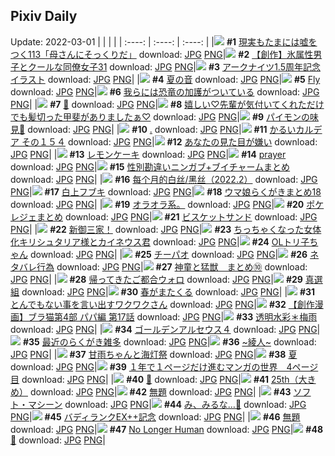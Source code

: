 ## Pixiv Daily
Update: 2022-03-01
|      |      |      |
| :----: | :----: | :----: |
|![](https://pixiv.microyu.workers.dev/c/240x480/img-master/img/2022/02/27/18/00/14/96559196_p0_master1200.jpg) **#1** [現実もたまには嘘をつく113「母さんにそっくりだ」](https://www.pixiv.net/artworks/96559196) download: [JPG](https://pixiv.microyu.workers.dev/img-original/img/2022/02/27/18/00/14/96559196_p0.jpg) [PNG](https://pixiv.microyu.workers.dev/img-original/img/2022/02/27/18/00/14/96559196_p0.png)|![](https://pixiv.microyu.workers.dev/c/240x480/img-master/img/2022/02/27/00/01/07/96542796_p0_master1200.jpg) **#2** [【創作】氷属性男子とクールな同僚女子31](https://www.pixiv.net/artworks/96542796) download: [JPG](https://pixiv.microyu.workers.dev/img-original/img/2022/02/27/00/01/07/96542796_p0.jpg) [PNG](https://pixiv.microyu.workers.dev/img-original/img/2022/02/27/00/01/07/96542796_p0.png)|![](https://pixiv.microyu.workers.dev/c/240x480/img-master/img/2022/02/27/00/30/01/96543720_p0_master1200.jpg) **#3** [アークナイツ1.5周年記念イラスト](https://www.pixiv.net/artworks/96543720) download: [JPG](https://pixiv.microyu.workers.dev/img-original/img/2022/02/27/00/30/01/96543720_p0.jpg) [PNG](https://pixiv.microyu.workers.dev/img-original/img/2022/02/27/00/30/01/96543720_p0.png)|
|![](https://pixiv.microyu.workers.dev/c/240x480/img-master/img/2022/02/28/00/01/58/96570272_p0_master1200.jpg) **#4** [夏の音](https://www.pixiv.net/artworks/96570272) download: [JPG](https://pixiv.microyu.workers.dev/img-original/img/2022/02/28/00/01/58/96570272_p0.jpg) [PNG](https://pixiv.microyu.workers.dev/img-original/img/2022/02/28/00/01/58/96570272_p0.png)|![](https://pixiv.microyu.workers.dev/c/240x480/img-master/img/2022/02/27/04/05/54/96545244_p0_master1200.jpg) **#5** [Fly](https://www.pixiv.net/artworks/96545244) download: [JPG](https://pixiv.microyu.workers.dev/img-original/img/2022/02/27/04/05/54/96545244_p0.jpg) [PNG](https://pixiv.microyu.workers.dev/img-original/img/2022/02/27/04/05/54/96545244_p0.png)|![](https://pixiv.microyu.workers.dev/c/240x480/img-master/img/2022/02/28/07/30/00/96576412_p0_master1200.jpg) **#6** [我らには恐竜の加護がついている](https://www.pixiv.net/artworks/96576412) download: [JPG](https://pixiv.microyu.workers.dev/img-original/img/2022/02/28/07/30/00/96576412_p0.jpg) [PNG](https://pixiv.microyu.workers.dev/img-original/img/2022/02/28/07/30/00/96576412_p0.png)|
|![](https://pixiv.microyu.workers.dev/c/240x480/img-master/img/2022/02/28/00/30/05/96571194_p0_master1200.jpg) **#7** [🐺](https://www.pixiv.net/artworks/96571194) download: [JPG](https://pixiv.microyu.workers.dev/img-original/img/2022/02/28/00/30/05/96571194_p0.jpg) [PNG](https://pixiv.microyu.workers.dev/img-original/img/2022/02/28/00/30/05/96571194_p0.png)|![](https://pixiv.microyu.workers.dev/c/240x480/img-master/img/2022/02/28/08/12/58/96576797_p0_master1200.jpg) **#8** [嬉しい♡先輩が気付いてくれただけでも髪切った甲斐がありましたぁ♡](https://www.pixiv.net/artworks/96576797) download: [JPG](https://pixiv.microyu.workers.dev/img-original/img/2022/02/28/08/12/58/96576797_p0.jpg) [PNG](https://pixiv.microyu.workers.dev/img-original/img/2022/02/28/08/12/58/96576797_p0.png)|![](https://pixiv.microyu.workers.dev/c/240x480/img-master/img/2022/02/27/00/00/01/96542568_p0_master1200.jpg) **#9** [パイモンの味見👅](https://www.pixiv.net/artworks/96542568) download: [JPG](https://pixiv.microyu.workers.dev/img-original/img/2022/02/27/00/00/01/96542568_p0.jpg) [PNG](https://pixiv.microyu.workers.dev/img-original/img/2022/02/27/00/00/01/96542568_p0.png)|
|![](https://pixiv.microyu.workers.dev/c/240x480/img-master/img/2022/02/27/00/04/23/96542934_p0_master1200.jpg) **#10** [.](https://www.pixiv.net/artworks/96542934) download: [JPG](https://pixiv.microyu.workers.dev/img-original/img/2022/02/27/00/04/23/96542934_p0.jpg) [PNG](https://pixiv.microyu.workers.dev/img-original/img/2022/02/27/00/04/23/96542934_p0.png)|![](https://pixiv.microyu.workers.dev/c/240x480/img-master/img/2022/02/28/00/00/08/96570041_p0_master1200.jpg) **#11** [かるいカルデア その１５４](https://www.pixiv.net/artworks/96570041) download: [JPG](https://pixiv.microyu.workers.dev/img-original/img/2022/02/28/00/00/08/96570041_p0.jpg) [PNG](https://pixiv.microyu.workers.dev/img-original/img/2022/02/28/00/00/08/96570041_p0.png)|![](https://pixiv.microyu.workers.dev/c/240x480/img-master/img/2022/02/27/03/50/16/96547023_p0_master1200.jpg) **#12** [あなたの見た目が嫌い](https://www.pixiv.net/artworks/96547023) download: [JPG](https://pixiv.microyu.workers.dev/img-original/img/2022/02/27/03/50/16/96547023_p0.jpg) [PNG](https://pixiv.microyu.workers.dev/img-original/img/2022/02/27/03/50/16/96547023_p0.png)|
|![](https://pixiv.microyu.workers.dev/c/240x480/img-master/img/2022/02/27/22/31/05/96567024_p0_master1200.jpg) **#13** [レモンケーキ](https://www.pixiv.net/artworks/96567024) download: [JPG](https://pixiv.microyu.workers.dev/img-original/img/2022/02/27/22/31/05/96567024_p0.jpg) [PNG](https://pixiv.microyu.workers.dev/img-original/img/2022/02/27/22/31/05/96567024_p0.png)|![](https://pixiv.microyu.workers.dev/c/240x480/img-master/img/2022/02/27/00/41/31/96542596_p0_master1200.jpg) **#14** [prayer](https://www.pixiv.net/artworks/96542596) download: [JPG](https://pixiv.microyu.workers.dev/img-original/img/2022/02/27/00/41/31/96542596_p0.jpg) [PNG](https://pixiv.microyu.workers.dev/img-original/img/2022/02/27/00/41/31/96542596_p0.png)|![](https://pixiv.microyu.workers.dev/c/240x480/img-master/img/2022/02/28/00/01/31/96570248_p0_master1200.jpg) **#15** [性別勘違いニンガブ+ブイチャームまとめ](https://www.pixiv.net/artworks/96570248) download: [JPG](https://pixiv.microyu.workers.dev/img-original/img/2022/02/28/00/01/31/96570248_p0.jpg) [PNG](https://pixiv.microyu.workers.dev/img-original/img/2022/02/28/00/01/31/96570248_p0.png)|
|![](https://pixiv.microyu.workers.dev/c/240x480/img-master/img/2022/02/27/15/47/40/96556156_p0_master1200.jpg) **#16** [每个月的白丝/黑丝（2022.2）](https://www.pixiv.net/artworks/96556156) download: [JPG](https://pixiv.microyu.workers.dev/img-original/img/2022/02/27/15/47/40/96556156_p0.jpg) [PNG](https://pixiv.microyu.workers.dev/img-original/img/2022/02/27/15/47/40/96556156_p0.png)|![](https://pixiv.microyu.workers.dev/c/240x480/img-master/img/2022/02/28/00/00/12/96570058_p0_master1200.jpg) **#17** [白上フブキ](https://www.pixiv.net/artworks/96570058) download: [JPG](https://pixiv.microyu.workers.dev/img-original/img/2022/02/28/00/00/12/96570058_p0.jpg) [PNG](https://pixiv.microyu.workers.dev/img-original/img/2022/02/28/00/00/12/96570058_p0.png)|![](https://pixiv.microyu.workers.dev/c/240x480/img-master/img/2022/02/27/19/51/51/96562001_p0_master1200.jpg) **#18** [ウマ娘らくがきまとめ18](https://www.pixiv.net/artworks/96562001) download: [JPG](https://pixiv.microyu.workers.dev/img-original/img/2022/02/27/19/51/51/96562001_p0.jpg) [PNG](https://pixiv.microyu.workers.dev/img-original/img/2022/02/27/19/51/51/96562001_p0.png)|
|![](https://pixiv.microyu.workers.dev/c/240x480/img-master/img/2022/02/28/11/59/23/96578940_p0_master1200.jpg) **#19** [オラオラ系。](https://www.pixiv.net/artworks/96578940) download: [JPG](https://pixiv.microyu.workers.dev/img-original/img/2022/02/28/11/59/23/96578940_p0.jpg) [PNG](https://pixiv.microyu.workers.dev/img-original/img/2022/02/28/11/59/23/96578940_p0.png)|![](https://pixiv.microyu.workers.dev/c/240x480/img-master/img/2022/02/27/22/24/41/96566787_p0_master1200.jpg) **#20** [ポケレジェまとめ](https://www.pixiv.net/artworks/96566787) download: [JPG](https://pixiv.microyu.workers.dev/img-original/img/2022/02/27/22/24/41/96566787_p0.jpg) [PNG](https://pixiv.microyu.workers.dev/img-original/img/2022/02/27/22/24/41/96566787_p0.png)|![](https://pixiv.microyu.workers.dev/c/240x480/img-master/img/2022/02/28/20/30/00/96587431_p0_master1200.jpg) **#21** [ビスケットサンド](https://www.pixiv.net/artworks/96587431) download: [JPG](https://pixiv.microyu.workers.dev/img-original/img/2022/02/28/20/30/00/96587431_p0.jpg) [PNG](https://pixiv.microyu.workers.dev/img-original/img/2022/02/28/20/30/00/96587431_p0.png)|
|![](https://pixiv.microyu.workers.dev/c/240x480/img-master/img/2022/02/28/20/05/07/96586872_p0_master1200.jpg) **#22** [新御三家！](https://www.pixiv.net/artworks/96586872) download: [JPG](https://pixiv.microyu.workers.dev/img-original/img/2022/02/28/20/05/07/96586872_p0.jpg) [PNG](https://pixiv.microyu.workers.dev/img-original/img/2022/02/28/20/05/07/96586872_p0.png)|![](https://pixiv.microyu.workers.dev/c/240x480/img-master/img/2022/02/28/00/00/20/96570103_p0_master1200.jpg) **#23** [ちっちゃくなった女体化キリシュタリア様とカイネウス君](https://www.pixiv.net/artworks/96570103) download: [JPG](https://pixiv.microyu.workers.dev/img-original/img/2022/02/28/00/00/20/96570103_p0.jpg) [PNG](https://pixiv.microyu.workers.dev/img-original/img/2022/02/28/00/00/20/96570103_p0.png)|![](https://pixiv.microyu.workers.dev/c/240x480/img-master/img/2022/02/27/00/13/52/96543275_p0_master1200.jpg) **#24** [OLトリ子ちゃん](https://www.pixiv.net/artworks/96543275) download: [JPG](https://pixiv.microyu.workers.dev/img-original/img/2022/02/27/00/13/52/96543275_p0.jpg) [PNG](https://pixiv.microyu.workers.dev/img-original/img/2022/02/27/00/13/52/96543275_p0.png)|
|![](https://pixiv.microyu.workers.dev/c/240x480/img-master/img/2022/02/28/00/00/08/96570040_p0_master1200.jpg) **#25** [チーパオ](https://www.pixiv.net/artworks/96570040) download: [JPG](https://pixiv.microyu.workers.dev/img-original/img/2022/02/28/00/00/08/96570040_p0.jpg) [PNG](https://pixiv.microyu.workers.dev/img-original/img/2022/02/28/00/00/08/96570040_p0.png)|![](https://pixiv.microyu.workers.dev/c/240x480/img-master/img/2022/02/27/00/16/34/96543351_p0_master1200.jpg) **#26** [ネタバレ行為](https://www.pixiv.net/artworks/96543351) download: [JPG](https://pixiv.microyu.workers.dev/img-original/img/2022/02/27/00/16/34/96543351_p0.jpg) [PNG](https://pixiv.microyu.workers.dev/img-original/img/2022/02/27/00/16/34/96543351_p0.png)|![](https://pixiv.microyu.workers.dev/c/240x480/img-master/img/2022/02/28/11/06/03/96578402_p0_master1200.jpg) **#27** [神童と猛獣　まとめ⑩](https://www.pixiv.net/artworks/96578402) download: [JPG](https://pixiv.microyu.workers.dev/img-original/img/2022/02/28/11/06/03/96578402_p0.jpg) [PNG](https://pixiv.microyu.workers.dev/img-original/img/2022/02/28/11/06/03/96578402_p0.png)|
|![](https://pixiv.microyu.workers.dev/c/240x480/img-master/img/2022/02/27/21/22/08/96564741_p0_master1200.jpg) **#28** [帰ってきたご都合ウォロ](https://www.pixiv.net/artworks/96564741) download: [JPG](https://pixiv.microyu.workers.dev/img-original/img/2022/02/27/21/22/08/96564741_p0.jpg) [PNG](https://pixiv.microyu.workers.dev/img-original/img/2022/02/27/21/22/08/96564741_p0.png)|![](https://pixiv.microyu.workers.dev/c/240x480/img-master/img/2022/02/27/12/04/43/96552092_p0_master1200.jpg) **#29** [真選組](https://www.pixiv.net/artworks/96552092) download: [JPG](https://pixiv.microyu.workers.dev/img-original/img/2022/02/27/12/04/43/96552092_p0.jpg) [PNG](https://pixiv.microyu.workers.dev/img-original/img/2022/02/27/12/04/43/96552092_p0.png)|![](https://pixiv.microyu.workers.dev/c/240x480/img-master/img/2022/02/27/02/24/09/96545973_p0_master1200.jpg) **#30** [春がまたくる](https://www.pixiv.net/artworks/96545973) download: [JPG](https://pixiv.microyu.workers.dev/img-original/img/2022/02/27/02/24/09/96545973_p0.jpg) [PNG](https://pixiv.microyu.workers.dev/img-original/img/2022/02/27/02/24/09/96545973_p0.png)|
|![](https://pixiv.microyu.workers.dev/c/240x480/img-master/img/2022/02/27/17/09/33/96557991_p0_master1200.jpg) **#31** [とんでもない事を言い出すワクワクさん](https://www.pixiv.net/artworks/96557991) download: [JPG](https://pixiv.microyu.workers.dev/img-original/img/2022/02/27/17/09/33/96557991_p0.jpg) [PNG](https://pixiv.microyu.workers.dev/img-original/img/2022/02/27/17/09/33/96557991_p0.png)|![](https://pixiv.microyu.workers.dev/c/240x480/img-master/img/2022/02/28/19/00/07/96585387_p0_master1200.jpg) **#32** [【創作漫画】ブラ猫第4部 パパ編 第17話](https://www.pixiv.net/artworks/96585387) download: [JPG](https://pixiv.microyu.workers.dev/img-original/img/2022/02/28/19/00/07/96585387_p0.jpg) [PNG](https://pixiv.microyu.workers.dev/img-original/img/2022/02/28/19/00/07/96585387_p0.png)|![](https://pixiv.microyu.workers.dev/c/240x480/img-master/img/2022/02/27/00/03/50/96542912_p0_master1200.jpg) **#33** [透明水彩＊梅雨](https://www.pixiv.net/artworks/96542912) download: [JPG](https://pixiv.microyu.workers.dev/img-original/img/2022/02/27/00/03/50/96542912_p0.jpg) [PNG](https://pixiv.microyu.workers.dev/img-original/img/2022/02/27/00/03/50/96542912_p0.png)|
|![](https://pixiv.microyu.workers.dev/c/240x480/img-master/img/2022/02/27/18/56/20/96560591_p0_master1200.jpg) **#34** [ゴールデンアルセウス４](https://www.pixiv.net/artworks/96560591) download: [JPG](https://pixiv.microyu.workers.dev/img-original/img/2022/02/27/18/56/20/96560591_p0.jpg) [PNG](https://pixiv.microyu.workers.dev/img-original/img/2022/02/27/18/56/20/96560591_p0.png)|![](https://pixiv.microyu.workers.dev/c/240x480/img-master/img/2022/02/28/15/34/16/96581789_p0_master1200.jpg) **#35** [最近のらくがき雑多](https://www.pixiv.net/artworks/96581789) download: [JPG](https://pixiv.microyu.workers.dev/img-original/img/2022/02/28/15/34/16/96581789_p0.jpg) [PNG](https://pixiv.microyu.workers.dev/img-original/img/2022/02/28/15/34/16/96581789_p0.png)|![](https://pixiv.microyu.workers.dev/c/240x480/img-master/img/2022/02/27/09/37/42/96549908_p0_master1200.jpg) **#36** [~綾人~](https://www.pixiv.net/artworks/96549908) download: [JPG](https://pixiv.microyu.workers.dev/img-original/img/2022/02/27/09/37/42/96549908_p0.jpg) [PNG](https://pixiv.microyu.workers.dev/img-original/img/2022/02/27/09/37/42/96549908_p0.png)|
|![](https://pixiv.microyu.workers.dev/c/240x480/img-master/img/2022/02/27/00/01/11/96542800_p0_master1200.jpg) **#37** [甘雨ちゃんと海灯祭](https://www.pixiv.net/artworks/96542800) download: [JPG](https://pixiv.microyu.workers.dev/img-original/img/2022/02/27/00/01/11/96542800_p0.jpg) [PNG](https://pixiv.microyu.workers.dev/img-original/img/2022/02/27/00/01/11/96542800_p0.png)|![](https://pixiv.microyu.workers.dev/c/240x480/img-master/img/2022/02/27/15/47/35/96556155_p0_master1200.jpg) **#38** [夏](https://www.pixiv.net/artworks/96556155) download: [JPG](https://pixiv.microyu.workers.dev/img-original/img/2022/02/27/15/47/35/96556155_p0.jpg) [PNG](https://pixiv.microyu.workers.dev/img-original/img/2022/02/27/15/47/35/96556155_p0.png)|![](https://pixiv.microyu.workers.dev/c/240x480/img-master/img/2022/02/27/12/44/43/96552740_p0_master1200.jpg) **#39** [１年で１ページだけ進むマンガの世界　4ページ目](https://www.pixiv.net/artworks/96552740) download: [JPG](https://pixiv.microyu.workers.dev/img-original/img/2022/02/27/12/44/43/96552740_p0.jpg) [PNG](https://pixiv.microyu.workers.dev/img-original/img/2022/02/27/12/44/43/96552740_p0.png)|
|![](https://pixiv.microyu.workers.dev/c/240x480/img-master/img/2022/02/27/13/50/09/96553872_p0_master1200.jpg) **#40** [🌿](https://www.pixiv.net/artworks/96553872) download: [JPG](https://pixiv.microyu.workers.dev/img-original/img/2022/02/27/13/50/09/96553872_p0.jpg) [PNG](https://pixiv.microyu.workers.dev/img-original/img/2022/02/27/13/50/09/96553872_p0.png)|![](https://pixiv.microyu.workers.dev/c/240x480/img-master/img/2022/02/28/16/27/45/96582497_p0_master1200.jpg) **#41** [25th（大きめ）](https://www.pixiv.net/artworks/96582497) download: [JPG](https://pixiv.microyu.workers.dev/img-original/img/2022/02/28/16/27/45/96582497_p0.jpg) [PNG](https://pixiv.microyu.workers.dev/img-original/img/2022/02/28/16/27/45/96582497_p0.png)|![](https://pixiv.microyu.workers.dev/c/240x480/img-master/img/2022/02/27/21/30/22/96564999_p0_master1200.jpg) **#42** [無題](https://www.pixiv.net/artworks/96564999) download: [JPG](https://pixiv.microyu.workers.dev/img-original/img/2022/02/27/21/30/22/96564999_p0.jpg) [PNG](https://pixiv.microyu.workers.dev/img-original/img/2022/02/27/21/30/22/96564999_p0.png)|
|![](https://pixiv.microyu.workers.dev/c/240x480/img-master/img/2022/02/28/00/00/15/96570078_p0_master1200.jpg) **#43** [ソフト・マシーン](https://www.pixiv.net/artworks/96570078) download: [JPG](https://pixiv.microyu.workers.dev/img-original/img/2022/02/28/00/00/15/96570078_p0.jpg) [PNG](https://pixiv.microyu.workers.dev/img-original/img/2022/02/28/00/00/15/96570078_p0.png)|![](https://pixiv.microyu.workers.dev/c/240x480/img-master/img/2022/02/27/00/00/18/96542676_p0_master1200.jpg) **#44** [み、みるな…🥺](https://www.pixiv.net/artworks/96542676) download: [JPG](https://pixiv.microyu.workers.dev/img-original/img/2022/02/27/00/00/18/96542676_p0.jpg) [PNG](https://pixiv.microyu.workers.dev/img-original/img/2022/02/27/00/00/18/96542676_p0.png)|![](https://pixiv.microyu.workers.dev/c/240x480/img-master/img/2022/02/27/20/12/43/96562610_p0_master1200.jpg) **#45** [バディランクEX++記念](https://www.pixiv.net/artworks/96562610) download: [JPG](https://pixiv.microyu.workers.dev/img-original/img/2022/02/27/20/12/43/96562610_p0.jpg) [PNG](https://pixiv.microyu.workers.dev/img-original/img/2022/02/27/20/12/43/96562610_p0.png)|
|![](https://pixiv.microyu.workers.dev/c/240x480/img-master/img/2022/02/27/21/49/55/96565622_p0_master1200.jpg) **#46** [無題](https://www.pixiv.net/artworks/96565622) download: [JPG](https://pixiv.microyu.workers.dev/img-original/img/2022/02/27/21/49/55/96565622_p0.jpg) [PNG](https://pixiv.microyu.workers.dev/img-original/img/2022/02/27/21/49/55/96565622_p0.png)|![](https://pixiv.microyu.workers.dev/c/240x480/img-master/img/2022/02/28/22/59/16/96591795_p0_master1200.jpg) **#47** [No Longer Human](https://www.pixiv.net/artworks/96591795) download: [JPG](https://pixiv.microyu.workers.dev/img-original/img/2022/02/28/22/59/16/96591795_p0.jpg) [PNG](https://pixiv.microyu.workers.dev/img-original/img/2022/02/28/22/59/16/96591795_p0.png)|![](https://pixiv.microyu.workers.dev/c/240x480/img-master/img/2022/02/27/16/12/38/96556727_p0_master1200.jpg) **#48** [🌿](https://www.pixiv.net/artworks/96556727) download: [JPG](https://pixiv.microyu.workers.dev/img-original/img/2022/02/27/16/12/38/96556727_p0.jpg) [PNG](https://pixiv.microyu.workers.dev/img-original/img/2022/02/27/16/12/38/96556727_p0.png)|
